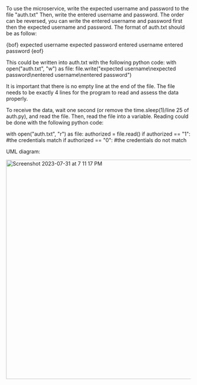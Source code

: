 To use the microservice, write the expected username and password to the file "auth.txt" Then, write the entered username and password. The order can be reversed, you can write the entered username and password first then the expected username and password. The format of auth.txt should be as follow:

{bof}
expected username
expected password
entered username
entered password
{eof}

This could be written into auth.txt with the following python code:
with open("auth.txt", "w") as file:
  file.write("expected username\nexpected password\nentered username\nentered password")

It is important that there is no empty line at the end of the file. The file needs to be exactly 4 lines for the program to read and assess the data properly.

To receive the data, wait one second (or remove the time.sleep(1)/line 25 of auth.py), and read the file. Then, read the file into a variable. Reading could be done with the following python code:

with open("auth.txt", "r") as file:
  authorized = file.read()
if authorized == "1":
  #the credentials match
if authorized == "0":
  #the credentials do not match

UML diagram:

<img width="598" alt="Screenshot 2023-07-31 at 7 11 17 PM" src="https://github.com/jarrethe/a9/assets/103973092/7be03a93-47d6-4840-8c4f-5c425fba1cd3">

